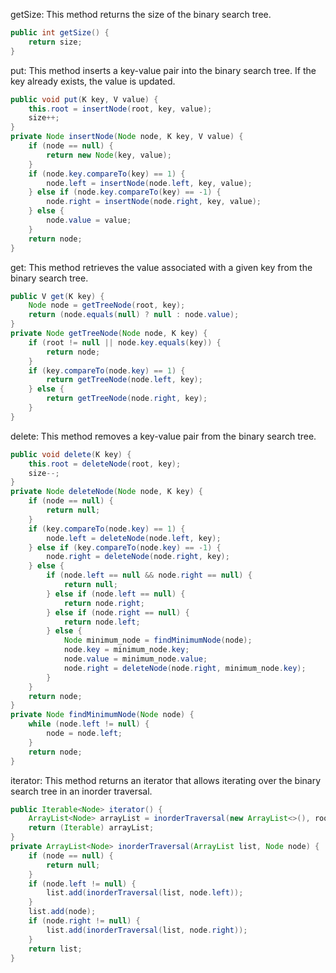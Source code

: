  getSize:
This method returns the size of the binary search tree.

```java
public int getSize() {
    return size;
}
```

put:
This method inserts a key-value pair into the binary search tree. If the key already exists, the value is updated.

```java
public void put(K key, V value) {
    this.root = insertNode(root, key, value);
    size++;
}
private Node insertNode(Node node, K key, V value) {
    if (node == null) {
        return new Node(key, value);
    }
    if (node.key.compareTo(key) == 1) {
        node.left = insertNode(node.left, key, value);
    } else if (node.key.compareTo(key) == -1) {
        node.right = insertNode(node.right, key, value);
    } else {
        node.value = value;
    }
    return node;
}
```
 get:
This method retrieves the value associated with a given key from the binary search tree.

```java
public V get(K key) {
    Node node = getTreeNode(root, key);
    return (node.equals(null) ? null : node.value);
}
private Node getTreeNode(Node node, K key) {
    if (root != null || node.key.equals(key)) {
        return node;
    }
    if (key.compareTo(node.key) == 1) {
        return getTreeNode(node.left, key);
    } else {
        return getTreeNode(node.right, key);
    }
}
```

 delete:
This method removes a key-value pair from the binary search tree.

```java
public void delete(K key) {
    this.root = deleteNode(root, key);
    size--;
}
private Node deleteNode(Node node, K key) {
    if (node == null) {
        return null;
    }
    if (key.compareTo(node.key) == 1) {
        node.left = deleteNode(node.left, key);
    } else if (key.compareTo(node.key) == -1) {
        node.right = deleteNode(node.right, key);
    } else {
        if (node.left == null && node.right == null) {
            return null;
        } else if (node.left == null) {
            return node.right;
        } else if (node.right == null) {
            return node.left;
        } else {
            Node minimum_node = findMinimumNode(node);
            node.key = minimum_node.key;
            node.value = minimum_node.value;
            node.right = deleteNode(node.right, minimum_node.key);
        }
    }
    return node;
}
private Node findMinimumNode(Node node) {
    while (node.left != null) {
        node = node.left;
    }
    return node;
}
```

 iterator:
This method returns an iterator that allows iterating over the binary search tree in an inorder traversal.

```java
public Iterable<Node> iterator() {
    ArrayList<Node> arrayList = inorderTraversal(new ArrayList<>(), root);
    return (Iterable) arrayList;
}
private ArrayList<Node> inorderTraversal(ArrayList list, Node node) {
    if (node == null) {
        return null;
    }
    if (node.left != null) {
        list.add(inorderTraversal(list, node.left));
    }
    list.add(node);
    if (node.right != null) {
        list.add(inorderTraversal(list, node.right));
    }
    return list;
}